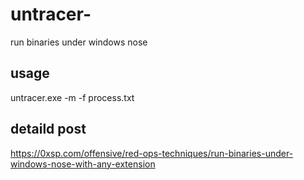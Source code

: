 # untracer-
run binaries under windows nose 

## usage 

untracer.exe -m -f process.txt 


## detaild post 

https://0xsp.com/offensive/red-ops-techniques/run-binaries-under-windows-nose-with-any-extension
